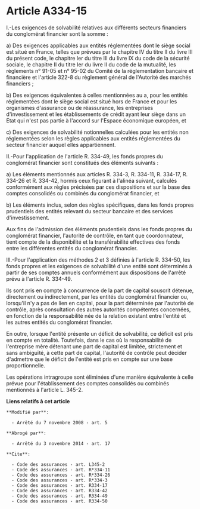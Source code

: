 # Article A334-15

I.-Les exigences de solvabilité relatives aux différents secteurs financiers du conglomérat financier sont la somme : 

a) Des exigences applicables aux entités réglementées dont le siège social est situé en France, telles que prévues par le
chapitre IV du titre II du livre III du présent code, le chapitre Ier du titre III du livre IX du code de la sécurité
sociale, le chapitre II du titre Ier du livre II du code de la mutualité, les règlements n° 91-05 et n° 95-02 du Comité de la
réglementation bancaire et financière et l'article 322-8 du règlement général de l'Autorité des marchés financiers ; 

b) Des exigences équivalentes à celles mentionnées au a, pour les entités réglementées dont le siège social est situé hors de
France et pour les organismes d'assurance ou de réassurance, les entreprises d'investissement et les établissements de crédit
ayant leur siège dans un Etat qui n'est pas partie à l'accord sur l'Espace économique européen, et 

c) Des exigences de solvabilité notionnelles calculées pour les entités non réglementées selon les règles applicables aux
entités réglementées du secteur financier auquel elles appartiennent. 

II.-Pour l'application de l'article R. 334-49, les fonds propres du conglomérat financier sont constitués des éléments
suivants : 

a) Les éléments mentionnés aux articles R. 334-3, R. 334-11, R. 334-17, R. 334-26 et R. 334-42, hormis ceux figurant à
l'alinéa suivant, calculés conformément aux règles précisées par ces dispositions et sur la base des comptes consolidés ou
combinés du conglomérat financier, et 

b) Les éléments inclus, selon des règles spécifiques, dans les fonds propres prudentiels des entités relevant du secteur
bancaire et des services d'investissement. 

Aux fins de l'admission des éléments prudentiels dans les fonds propres du conglomérat financier, l'autorité de contrôle, en
tant que coordonnateur, tient compte de la disponibilité et la transférabilité effectives des fonds entre les différentes
entités du conglomérat financier. 

III.-Pour l'application des méthodes 2 et 3 définies à l'article R. 334-50, les fonds propres et les exigences de solvabilité
d'une entité sont déterminés à partir de ses comptes annuels conformément aux dispositions de l'arrêté prévu à l'article R.
334-49. 

Ils sont pris en compte à concurrence de la part de capital souscrit détenue, directement ou indirectement, par les entités
du conglomérat financier ou, lorsqu'il n'y a pas de lien en capital, pour la part déterminée par l'autorité de contrôle,
après consultation des autres autorités compétentes concernées, en fonction de la responsabilité née de la relation existant
entre l'entité et les autres entités du conglomérat financier. 

En outre, lorsque l'entité présente un déficit de solvabilité, ce déficit est pris en compte en totalité. Toutefois, dans le
cas où la responsabilité de l'entreprise mère détenant une part de capital est limitée, strictement et sans ambiguïté, à
cette part de capital, l'autorité de contrôle peut décider d'admettre que le déficit de l'entité est pris en compte sur une
base proportionnelle. 

Les opérations intragroupe sont éliminées d'une manière équivalente à celle prévue pour l'établissement des comptes
consolidés ou combinés mentionnés à l'article L. 345-2.

**Liens relatifs à cet article**

	**Modifié par**:

	  - Arrêté du 7 novembre 2008 - art. 5

	**Abrogé par**:

	  - Arrêté du 3 novembre 2014 - art. 17

	**Cite**:

	  - Code des assurances - art. L345-2
	  - Code des assurances - art. R*334-11
	  - Code des assurances - art. R*334-26
	  - Code des assurances - art. R*334-3
	  - Code des assurances - art. R334-17
	  - Code des assurances - art. R334-42
	  - Code des assurances - art. R334-49
	  - Code des assurances - art. R334-50
